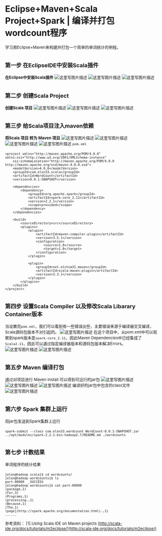 #  Eclipse+Maven+Scala Project+Spark | 编译并打包wordcount程序

<font size=2>学习用Eclipse+Maven来构建并打包一个简单的单词统计的例程。
# <font size=4>**第一步 在EclipseIDE中安装Scala插件**
<font size=2>**在Eclipse中安装Scala插件**
![这里写图片描述](http://img.blog.csdn.net/20180112175944862)
![这里写图片描述](http://img.blog.csdn.net/20180112180021386)
![这里写图片描述](http://img.blog.csdn.net/20180112180033498)
# <font size=4>**第二步 创建Scala Project**
<font size=2>**创建Scala 项目**
![这里写图片描述](http://img.blog.csdn.net/20180112180154489)
![这里写图片描述](http://img.blog.csdn.net/20180112180202863)
![这里写图片描述](http://img.blog.csdn.net/20180112180214372)
# <font size=4>**第三步 给Scala项目注入maven依赖**
<font size=2>**将Scala 项目 转为 Maven 项目**
![这里写图片描述](http://img.blog.csdn.net/20180112180313033)
![这里写图片描述](http://img.blog.csdn.net/20180112180409445)
![这里写图片描述](http://img.blog.csdn.net/20180112180421704)
![这里写图片描述](http://img.blog.csdn.net/20180112180447093)
`pom.xml`

	<project xmlns="http://maven.apache.org/POM/4.0.0" xmlns:xsi="http://www.w3.org/2001/XMLSchema-instance"
		xsi:schemaLocation="http://maven.apache.org/POM/4.0.0 http://maven.apache.org/xsd/maven-4.0.0.xsd">
		<modelVersion>4.0.0</modelVersion>
		<groupId>com.elon33.scala</groupId>
		<artifactId>WordCount</artifactId>
		<version>0.0.1-SNAPSHOT</version>
	
		<dependencies>
			<dependency>
				<groupId>org.apache.spark</groupId>
				<artifactId>spark-core_2.11</artifactId>
				<version>2.2.1</version>
				<scope>provided</scope>
			</dependency>
		</dependencies>
	
		<build>
			<sourceDirectory>src</sourceDirectory>
			<plugins>
				<plugin>
					<artifactId>maven-compiler-plugin</artifactId>
					<version>3.5.1</version>
					<configuration>
						<source>1.8</source>
						<target>1.8</target>
					</configuration>
				</plugin>
	
				<plugin>
					<groupId>net.alchim31.maven</groupId>
					<artifactId>scala-maven-plugin</artifactId>
					<version>3.3.1</version>
				</plugin>
			</plugins>
		</build>
	</project>
# <font size=4>**第四步 设置Scala Compiler 以及修改Scala Libarary Container版本**
<font size=2>当设置完`pom.xml`，我们可以看到有一些错误出些，主要错误来源于编译器交叉编译，Scala源码包版本不对引起的。
![这里写图片描述](http://img.blog.csdn.net/20180112181848044)
<font size=2>在这个项目中，从pom.xml中可以观察到spark版本是`spark-core_2.11`，因此Maven Dependencies中已经集成了`Scala2.11`，因此可以通过指定编译器版本和源码包版本解决Errors。
![这里写图片描述](http://img.blog.csdn.net/20180112183111819)
![这里写图片描述](http://img.blog.csdn.net/20180112183443951)
# <font size=4>**第五步 Maven 编译打包**
<font size=2>通过对项目进行 Maven Install 可以得到可运行的jar包
![这里写图片描述](http://img.blog.csdn.net/20180112183606972)
![这里写图片描述](http://img.blog.csdn.net/20180117131653204)
![这里写图片描述](http://img.blog.csdn.net/20180112183702525)
<font size=2>编译好的jar包中包含的class文件
![这里写图片描述](http://img.blog.csdn.net/20180112184155650)
# <font size=4>**第六步 Spark 集群上运行**
<font size=2>将jar包发送到Spark集群上运行

	spark-submit --class com.elon33.wordcount WordCount-0.0.1-SNAPSHOT.jar ../opt/modules/spark-2.2.1-bin-hadoop2.7/README.md ./wordcounts

# <font size=4>**第七步 计数结果**
<font size=2>单词程序的统计结果

	[elon@hadoop scala]$ cd wordcounts/
	[elon@hadoop wordcounts]$ ls
	part-00000  _SUCCESS
	[elon@hadoop wordcounts]$ cat part-00000 
	(package,1)
	(For,3)
	(Programs,1)
	(processing.,1)
	(Because,1)
	(The,1)
	(page](http://spark.apache.org/documentation.html).,1) 
	......

<font size=2>参考资料：
[1].Using Scala IDE on Maven projects [http://scala-ide.org/docs/tutorials/m2eclipse/](http://scala-ide.org/docs/tutorials/m2eclipse/)